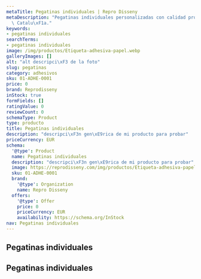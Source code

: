 ```yaml
---
metaTitle: Pegatinas individuales | Repro Disseny
metaDescription: "Pegatinas individuales personalizadas con calidad profesional en\
  \ Catalu\xF1a."
keywords:
- pegatinas individuales
searchTerms:
- pegatinas individuales
image: /img/productos/Etiqueta-adhesiva-papel.webp
galleryImages: []
alt: "alt descripci\xF3 de la foto"
slug: pegatinas
category: adhesivos
sku: 01-ADHE-0001
price: 0
brand: Reprodisseny
inStock: true
formFields: []
ratingValue: 0
reviewCount: 0
schemaType: Product
type: producto
title: Pegatinas individuales
description: "descripci\xF3n gen\xE9rica de mi producto para probar"
priceCurrency: EUR
schema:
  '@type': Product
  name: Pegatinas individuales
  description: "descripci\xF3n gen\xE9rica de mi producto para probar"
  image: https://reprodisseny.com/img/productos/Etiqueta-adhesiva-papel.webp
  sku: 01-ADHE-0001
  brand:
    '@type': Organization
    name: Repro Disseny
  offers:
    '@type': Offer
    price: 0
    priceCurrency: EUR
    availability: https://schema.org/InStock
nav: Pegatinas individuales
---
```


## Pegatinas individuales

## Pegatinas individuales
